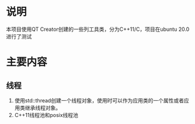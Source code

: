 # 说明
本项目使用QT Creator创建的一些列工具类，分为C++11/C，项目在ubuntu 20.0进行了测试
# 主要内容
## 线程
1. 使用std::thread创建一个线程对象，使用时可以作为应用类的一个属性或者应用类继承线程对象。
2. C++11线程池和posix线程池

